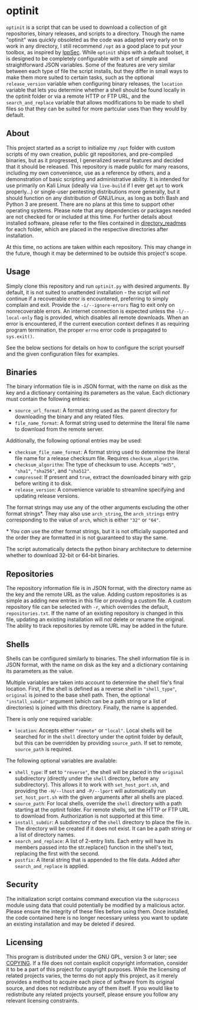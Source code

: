 # optinit

`optinit` is a script that can be used to download a collection of git repositories, binary releases, and scripts to a directory.
Though the name "optinit" was quickly obsoleted as the code was adapted very early on to work in any directory, I still recommend `/opt` as a good place to put your toolbox, as inspired by [IppSec](https://github.com/IppSec).
While `optinit` ships with a default toolset, it is designed to be completely configurable with a set of simple and straightforward JSON variables.
Some of the features are very similar between each type of file the script installs, but they differ in small ways to make them more suited to certain tasks, such as the optional `release_version` variable when configuring binary releases, the `location` variable that lets you determine whether a shell should be found locally in the optinit folder or via a remote HTTP or FTP URL, and the `search_and_replace` variable that allows modifications to be made to shell files so that they can be suited for more partcular uses than they would by default.

## About

This project started as a script to initialize my `/opt` folder with custom scripts of my own creation, public git repositories, and pre-compiled binaries, but as it progressed, I generalized several features and decided that it should be released.
This repository is made public for many reasons, including my own convenience, use as a reference by others, and a demonstration of basic scripting and administrative ability.
It is intended for use primarily on Kali Linux (ideally via `live-build` if I ever get `apt` to work properly...) or single-user pentesting distributions more generally, but it should function on any distribution of GNU/Linux, as long as both Bash and Python 3 are present.
There are no plans at this time to support other operating systems.
Please note that any dependencies or packages needed are not checked for or included at this time.
For further details about installed software, please refer to the files
contained in [directory\_readmes](directory_readmes) for each folder, which are placed in the respective directories after installation.

At this time, no actions are taken within each repository.
This may change in the future, though it may be determined to be outside this project's scope.

## Usage

Simply clone this repository and run `optinit.py` with desired arguments.
By default, it is not suited to unattended installation - the script will *not* continue if a recoverable error is encountered, preferring to simply complain and exit.
Provide the `-i/--ignore-errors` flag to exit only on nonrecoverable errors.
An internet connection is expected unless the `-l/--local-only` flag is provided, which disables all remote downloads.
When an error is encountered, if the current execution context defines it as requiring program termination, the proper `errno` error code is propagated to `sys.exit()`.

See the below sections for details on how to configure the script yourself and the given configuration files for examples.

## Binaries

The binary information file is in JSON format, with the name on disk as the key and a dictionary containing its parameters as the value.
Each dictionary must contain the following entries:

* `source_url_format`: A format string used as the parent directory for downloading the binary and any related files.
* `file_name_format`: A format string used to determine the literal file name to download from the remote server.

Additionally, the following optional entries may be used:

* `checksum_file_name_format`: A format string used to determine the literal file name for a release checksum file. Requires `checksum_algorithm`.
* `checksum_algorithm`: The type of checksum to use. Accepts `"md5"`, `"sha1"`, `"sha256"`, and `"sha512"`.
* `compressed`: If present and `true`, extract the downloaded binary with gzip before writing it to disk.
* `release_version`: A convenience variable to streamline specifying and updating release versions.

The format strings may use any of the other arguments excluding the other format strings\*.
They may also use `arch_string`, the `arch_strings` entry corresponding to the value of `arch`, which is either `"32"` or `"64"`.

\* You *can* use the other format strings, but it is not officially supported and the order they are formatted in is not guaranteed to stay the same.

The script automatically detects the python binary architecture to determine whether to download 32-bit or 64-bit binaries.

## Repositories

The repository information file is in JSON format, with the directory name as the key and the remote URL as the value.
Adding custom repositories is as simple as adding new entries in this file or providing a custom file.
A custom repository file can be selected with `-r`, which overrides the default, `repositories.txt`.
If the name of an existing repository is changed in this file, updating an existing installation will *not* delete or rename the original.
The ability to track repositories by remote URL may be added in the future.

## Shells

Shells can be configured similarly to binaries.
The shell information file is in JSON format, with the name on disk as the key and a dictionary containing its parameters as the value.

Multiple variables are taken into account to determine the shell file's final location. First, if the shell is defined as a reverse shell in `"shell_type"`, `original` is joined to the base shell path. Then, the optional `"install_subdir"` argument (which can be a path string or a list of directories) is joined with this directory. Finally, the name is appended.

There is only one required variable:

* `location`: Accepts either `"remote"` or `"local"`. Local shells will be searched for in the `shell` directory under the optinit folder by default, but this can be overridden by providing `source_path`. If set to remote, `source_path` is required.

The following optional variables are available:

* `shell_type`: If set to `"reverse"`, the shell will be placed in the `original` subdirectory (directly under the `shell` directory, before any subdirectory). This allows it to work with `set_host_port.sh`, and providing the `-H/--lhost` and `-P/--lport` will automatically run `set_host_port.sh` with the given arguments after all shells are placed.
* `source_path`: For local shells, override the `shell` directory with a path starting at the optinit folder. For remote shells, set the HTTP or FTP URL to download from. Authorization is not supported at this time.
* `install_subdir`: A subdirectory of the `shell` directory to place the file in. The directory will be created if it does not exist. It can be a path string or a list of directory names.
* `search_and_replace`: A list of 2-entry lists. Each entry will have its members passed into the str.replace() function in the shell's text, replacing the first with the second.
* `postfix`: A literal string that is appended to the file data. Added after `search_and_replace` is applied.

## Security

The initialization script contains command execution via the `subprocess` module using data that could potentially be modified by a malicious actor.
Please ensure the integrity of these files before using them.
Once installed, the code contained here is no longer necessary unless you want to update an existing installation and may be deleted if desired.

## Licensing

This program is distributed under the GNU GPL, version 3 or later; see [COPYING](COPYING).
If a file does not contain explicit copyright information, consider it to be a part of this project for copyright purposes.
While the licensing of related projects varies, the terms do not apply this project, as it merely provides a method to acquire each piece of software from its original source, and does not redistribute any of them itself.
If you would like to redistribute any related projects yourself, please ensure you follow any relevant licensing constraints.
